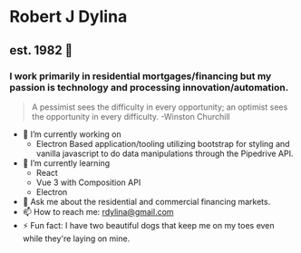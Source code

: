 # Robert J Dylina 
## est. 1982 👋
### I work primarily in residential mortgages/financing but my passion is technology and processing innovation/automation.

> A pessimist sees the difficulty in every opportunity; an optimist sees the opportunity in every difficulty. -Winston Churchill

- 🔭 I’m currently working on
  - Electron Based application/tooling utilizing bootstrap for styling and vanilla javascript to do data manipulations through the Pipedrive API.  
- 🌱 I’m currently learning
  -   React
  -   Vue 3 with Composition API
  -   Electron
- 💬 Ask me about the residential and commercial financing markets.
- 📫 How to reach me: rdylina@gmail.com
- ⚡ Fun fact: I have two beautiful dogs that keep me on my toes even while they're laying on mine.


